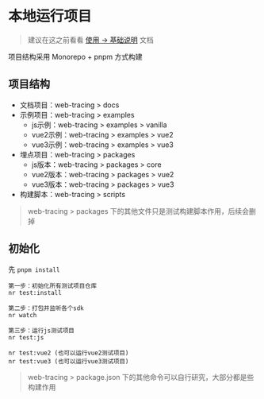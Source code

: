 # 本地运行项目
> 建议在这之前看看 [使用 -> 基础说明](./declare.md) 文档

项目结构采用 Monorepo + pnpm 方式构建

## 项目结构
+ 文档项目：web-tracing > docs
+ 示例项目：web-tracing > examples
  + js示例：web-tracing > examples > vanilla
  + vue2示例：web-tracing > examples > vue2
  + vue3示例：web-tracing > examples > vue3
+ 埋点项目：web-tracing > packages
  + js版本：web-tracing > packages > core
  + vue2版本：web-tracing > packages > vue2
  + vue3版本：web-tracing > packages > vue3
+ 构建脚本：web-tracing > scripts

> web-tracing > packages 下的其他文件只是测试构建脚本作用，后续会删掉

## 初始化
先 `pnpm install`
```
第一步：初始化所有测试项目仓库
nr test:install

第二步：打包并监听各个sdk
nr watch

第三步：运行js测试项目
nr test:js

nr test:vue2 (也可以运行vue2测试项目)
nr test:vue3 (也可以运行vue3测试项目)
```

> web-tracing > package.json 下的其他命令可以自行研究，大部分都是些构建作用

